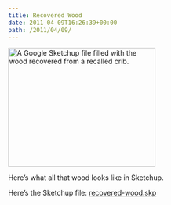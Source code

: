 ```yaml
---
title: Recovered Wood
date: 2011-04-09T16:26:39+00:00
path: /2011/04/09/
---
```

[<img src="http://www.seancamden.com/wp-content/uploads/2011/04/recovered-wood-skp-300x243.jpg" alt="A Google Sketchup file filled with the wood recovered from a recalled crib." title="recovered-wood-skp" width="300" height="243" class="alignnone size-medium wp-image-348" srcset="http://seancamden.cosm/wp-content/uploads/2011/04/recovered-wood-skp-300x243.jpg 300w, http://seancamden.cosm/wp-content/uploads/2011/04/recovered-wood-skp.jpg 1024w" sizes="(max-width: 300px) 100vw, 300px" />](http://www.seancamden.com/wp-content/uploads/2011/04/recovered-wood-skp.jpg)

Here&#8217;s what all that wood looks like in Sketchup.

Here&#8217;s the Sketchup file: [recovered-wood.skp](http://www.seancamden.com/wp-content/uploads/2011/04/recovered-wood.skp_.zip)